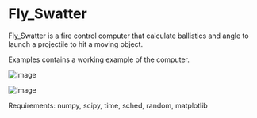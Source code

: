 # Fly_Swatter

Fly_Swatter is a fire control computer that calculate ballistics and angle to launch a projectile to hit a moving object. 

Examples contains a working example of the computer. 

![image](https://github.com/pvalle6/Fly_Swatter/assets/103479060/488ce4f3-08db-438b-9d31-8fdb967b189c)

![image](https://github.com/pvalle6/Fly_Swatter/assets/103479060/d2a03fbd-b9bf-4e0d-abda-1e491026e5ef)


Requirements:
numpy,
scipy,
time,
sched,
random,
matplotlib
